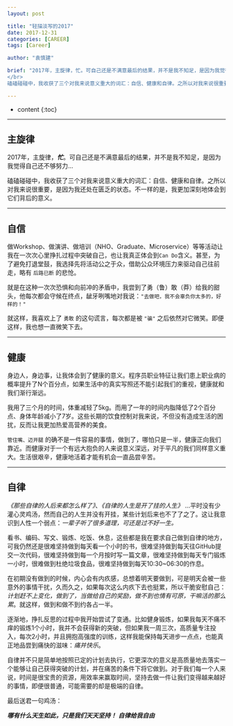 ```yaml
---
layout: post

title: "轻描淡写的2017"
date: 2017-12-31
categories: [CAREER]
tags: [Career]

author: "袁慎建"

brief: "2017年，主旋律，忙。可自己还是不满意最后的结果，并不是我不知足，是因为我觉得自己还不够努力…
</br>
磕磕碰碰中，我收获了三个对我来说意义重大的词汇：自信、健康和自律。之所以对我来说很重要，是因为我还处在匮乏的状态。不一样的是，我更加深刻地体会到它们背后的意义。"

---
```


* content
{:toc}

---

## 主旋律
2017年，主旋律，***忙***。可自己还是不满意最后的结果，并不是我不知足，是因为我觉得自己还不够努力...

磕磕碰碰中，我收获了三个对我来说意义重大的词汇：自信、健康和自律。之所以对我来说很重要，是因为我还处在匮乏的状态。不一样的是，我更加深刻地体会到它们背后的意义。

---

## 自信
做Workshop、做演讲、做培训（NHO、Graduate、Microservice）等等活动让我在一次次心里挣扎过程中突破自己，也让我真正体会到`Can Do`含义。甚至，为了避免打退堂鼓，我选择先将活动公之于众，借助公众环境压力来驱动自己往前走，略有 `后路已断` 的悲怆。

就是在这种一次次恐惧和向前冲的矛盾中，我尝到了勇（鲁）敢（莽）给我的甜头，他每次都会守候在终点，龇牙咧嘴地对我说：`"去做吧，我不会辜负你太多的，好样的！"`

就这样，我喜欢上了 `勇敢` 的这句谎言，每次都是被 `"骗"` 之后依然对它微笑。即便这样，我也想一直微笑下去。

---

## 健康
身边人，身边事，让我体会到了健康的意义。程序员职业特征让我们患上职业病的概率提升了N个百分点，如果生活中的真实写照还不能引起我们的重视，健康就和我们渐行渐远。

我用了三个月的时间，体重减轻了5kg。而用了一年的时间内脂降低了2个百分点、身体年龄减小了7岁。这些长期的饮食控制对我来说，不但没有造成生活的困扰，反而让我更加热爱高营养的美食。

`管住嘴、迈开腿` 的确不是一件容易的事情，做到了，哪怕只是一半，健康正向我们靠近。而健康对于一个有远大抱负的人来说意义深远，对于平凡的我们同样意义重大。生活很艰辛，健康地活着才能有机会一直品尝辛苦。

---

## 自律
*《那些自律的人后来都怎么样了》*、*《自律的人生是开了挂的人生》* ...平时没有少灌心灵鸡汤，然而自己的人生并没有开挂，某些计划后来也不了了之了。这让我意识到人性一个弱点：*一辈子听了很多道理，可还是过不好一生。* 

看书、编码、写文、锻炼、吃饭、休息，这些都是我在要求自己做到自律的地方，可我仍然还是很难坚持做到每天看一个小时的书，很难坚持做到每天往GitHub提交一次代码，很难坚持做到每一个月按时写一篇文章，很难坚持做到每天专门锻炼一小时，很难做到杜绝垃圾食品，很难坚持做到每天10:30~06:30的作息。

在初期没有做到的时候，内心会有内疚感，总想着明天要做到，可是明天会被一些意外的事情干扰，久而久之，如果每次这么内疚下去也挺累，所以干脆安慰自己：*计划赶不上变化，做到了，当做给自己的奖励，做不到也情有可原，干嘛活的那么累*。就这样，做到和做不到约各占一半。

逐渐地，挣扎反思的过程中我开始尝试了变通。比如健身锻炼，如果我每天不痛不痒的锻炼1个小时，我并不会获得新的突破，但如果我一周三次，高质量专注投入，每次2小时，并且拥抱高强度的训练，这样我能保持每天进步一点点，也能真正地品尝到痛快的滋味：*痛并快乐*。

自律并不只是简单地按照已定的计划去执行，它更深次的意义是高质量地去落实一个能够让自己获得突破的计划，并在痛苦的条件下将它做到。对于我们每一个人来说，时间是很宝贵的资源，用效率来赢取时间，坚持去做一件让我们变得越来越好的事情，即便很普通，可能需要的却是极端的自律。

最后送君一句鸡汤：

***哪有什么天生如此，只是我们天天坚持！***  ***自律给我自由***

















